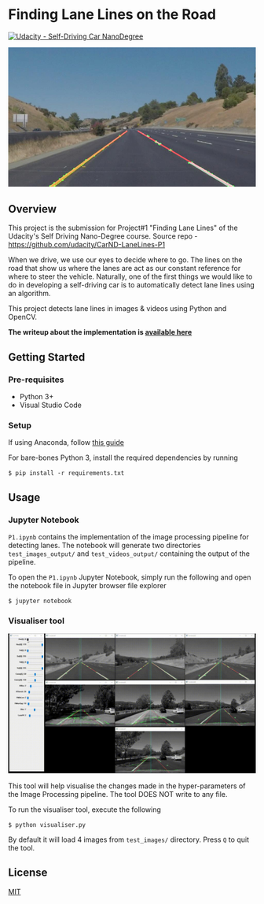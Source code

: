 # **Finding Lane Lines on the Road** 

[![Udacity - Self-Driving Car NanoDegree](https://s3.amazonaws.com/udacity-sdc/github/shield-carnd.svg)](http://www.udacity.com/drive)

<img src="test_images_output/solidYellowCurve2.jpg" alt="Combined Image" />

Overview
---

This project is the submission for Project#1 "Finding Lane Lines" of the Udacity's Self Driving Nano-Degree course. Source repo - https://github.com/udacity/CarND-LaneLines-P1

When we drive, we use our eyes to decide where to go. The lines on the road that show us where the lanes are act as our constant reference for where to steer the vehicle. Naturally, one of the first things we would like to do in developing a self-driving car is to automatically detect lane lines using an algorithm.

This project detects lane lines in images & videos using Python and OpenCV.

**The writeup about the implementation is [available here](./WRITEUP.md)**

## Getting Started

### Pre-requisites

* Python 3+
* Visual Studio Code

### Setup

If using Anaconda, follow [this guide](https://github.com/udacity/CarND-Term1-Starter-Kit/blob/master/doc/configure_via_anaconda.md)

For bare-bones Python 3, install the required dependencies by running

    $ pip install -r requirements.txt

## Usage

### Jupyter Notebook

`P1.ipynb` contains the implementation of the image processing pipeline for detecting lanes.
The notebook will generate two directories `test_images_output/` and `test_videos_output/` containing the output of the pipeline.

To open the `P1.ipynb` Jupyter Notebook, simply run the following and open the notebook file in Jupyter browser file explorer

    $ jupyter notebook

### Visualiser tool

![](./assets/tool.gif)

This tool will help visualise the changes made in the hyper-parameters of the Image Processing pipeline. The tool DOES NOT write to any file.

To run the visualiser tool, execute the following

    $ python visualiser.py

By default it will load 4 images from `test_images/` directory.
Press `Q` to quit the tool.

## License

[MIT](./LICENSE)
